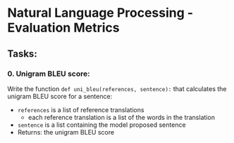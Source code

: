 # Natural Language Processing - Evaluation Metrics

## Tasks:

### 0. Unigram BLEU score:
Write the function ``def uni_bleu(references, sentence):`` that calculates the unigram BLEU score for a sentence:

- ``references`` is a list of reference translations
  - each reference translation is a list of the words in the translation
- ``sentence`` is a list containing the model proposed sentence
- Returns: the unigram BLEU score

### 
### 